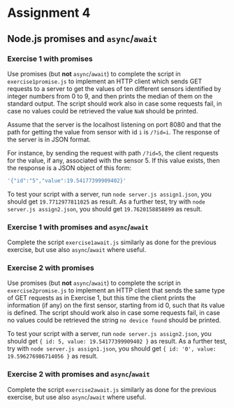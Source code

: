 # Assignment 4
## Node.js promises and `async`/`await`

### Exercise 1 with promises
Use promises (but **not** `async`/`await`) to complete the script in `exercise1promise.js` to implement an HTTP client which sends GET requests to a server to get the values of ten different sensors identified by integer numbers from 0 to 9, and then prints the median of them on the standard output. The script should work also in case some requests fail, in case no values could be retrieved the value `NaN` should be printed. 

Assume that the server is the localhost listening on port 8080 and that the path for getting the value from sensor with id `i` is
`/?id=i`. The response of the server is in JSON format.

For instance, by sending the request with path `/?id=5`, the client requests for the value, if any, associated with the sensor 5.
If this value exists, then the response is a JSON object of this form:
```js
'{"id":"5","value":19.54177399909402}'
```

To test your script with a server, run `node server.js assign1.json`, you should get `19.7712977811025` as result.
As a further test, try with `node server.js assign2.json`, you should get `19.7620158858899` as result.

### Exercise 1 with promises and `async`/`await`
Complete the script `exercise1await.js` similarly as done for the previous exercise, but use also `async`/`await` where useful.

### Exercise 2 with promises
Use promises (but **not** `async`/`await`) to complete the script in `exercise2promise.js` to implement an HTTP client that sends the same type of GET requests as in Exercise 1, but this time the client prints the information (if any) on the first sensor, starting from id 0, such that its value is defined. The script should work also in case some requests fail, in case no values could be retrieved the string `no device found` should be printed. 

To test your script with a server, run `node server.js assign2.json`, you should get `{ id: 5, value: 19.54177399909402 }` as result.
As a further test, try with `node server.js assign1.json`, you should get `{ id: '0', value: 19.596276986714056 }` as result.

### Exercise 2 with promises and `async`/`await`
Complete the script `exercise2await.js` similarly as done for the previous exercise, but use also `async`/`await` where useful.
